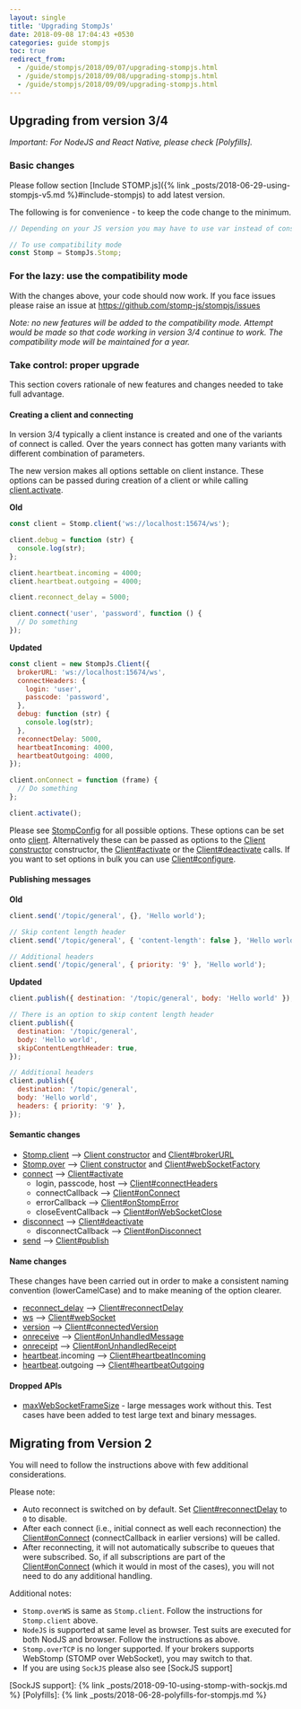 ```yaml
---
layout: single
title: 'Upgrading StompJs'
date: 2018-09-08 17:04:43 +0530
categories: guide stompjs
toc: true
redirect_from:
  - /guide/stompjs/2018/09/07/upgrading-stompjs.html
  - /guide/stompjs/2018/09/08/upgrading-stompjs.html
  - /guide/stompjs/2018/09/09/upgrading-stompjs.html
---
```


## Upgrading from version 3/4

_Important: For NodeJS and React Native, please check [Polyfills]._

### Basic changes

Please follow section [Include STOMP.js]({% link _posts/2018-06-29-using-stompjs-v5.md %}#include-stompjs)
to add latest version.

The following is for convenience - to keep the code change to the minimum.

```javascript
// Depending on your JS version you may have to use var instead of const

// To use compatibility mode
const Stomp = StompJs.Stomp;
```

### For the lazy: use the compatibility mode

With the changes above, your code should now work. If you face issues please
raise an issue at https://github.com/stomp-js/stompjs/issues

_Note: no new features will be added to the compatibility mode.
Attempt would be made so that code working in version 3/4 continue
to work. The compatibility mode will be maintained for a year._

### Take control: proper upgrade

This section covers rationale of new features and
changes needed to take full advantage.

#### Creating a client and connecting

In version 3/4 typically a client instance is created and one of the
variants of connect is called.
Over the years connect has gotten many variants with different
combination of parameters.

The new version makes all options settable on client instance.
These options can be passed during creation of a client or while
calling [client.activate](/api-docs/latest/classes/Client.html#activate).

**Old**

```javascript
const client = Stomp.client('ws://localhost:15674/ws');

client.debug = function (str) {
  console.log(str);
};

client.heartbeat.incoming = 4000;
client.heartbeat.outgoing = 4000;

client.reconnect_delay = 5000;

client.connect('user', 'password', function () {
  // Do something
});
```

**Updated**

```javascript
const client = new StompJs.Client({
  brokerURL: 'ws://localhost:15674/ws',
  connectHeaders: {
    login: 'user',
    passcode: 'password',
  },
  debug: function (str) {
    console.log(str);
  },
  reconnectDelay: 5000,
  heartbeatIncoming: 4000,
  heartbeatOutgoing: 4000,
});

client.onConnect = function (frame) {
  // Do something
};

client.activate();
```

Please see [StompConfig](/api-docs/latest/classes/StompConfig.html) for all possible options.
These options can be set onto [client](/api-docs/latest/classes/Client.html).
Alternatively these can be passed
as options to the [Client constructor](/api-docs/latest/classes/Client.html#constructor) constructor,
the [Client#activate](/api-docs/latest/classes/Client.html#activate)
or the [Client#deactivate](/api-docs/latest/classes/Client.html#deactivate) calls.
If you want to set options in bulk you can use [Client#configure](/api-docs/latest/classes/Client.html#configure).

#### Publishing messages

**Old**

```javascript
client.send('/topic/general', {}, 'Hello world');

// Skip content length header
client.send('/topic/general', { 'content-length': false }, 'Hello world');

// Additional headers
client.send('/topic/general', { priority: '9' }, 'Hello world');
```

**Updated**

```javascript
client.publish({ destination: '/topic/general', body: 'Hello world' });

// There is an option to skip content length header
client.publish({
  destination: '/topic/general',
  body: 'Hello world',
  skipContentLengthHeader: true,
});

// Additional headers
client.publish({
  destination: '/topic/general',
  body: 'Hello world',
  headers: { priority: '9' },
});
```

#### Semantic changes

- [Stomp.client](/api-docs/latest/classes/Stomp.html#client) --> [Client constructor](/api-docs/latest/classes/Client.html#constructor)
  and [Client#brokerURL](/api-docs/latest/classes/Client.html#brokerURL)
- [Stomp.over](/api-docs/latest/classes/Stomp.html#over) --> [Client constructor](/api-docs/latest/classes/Client.html#constructor)
  and [Client#webSocketFactory](/api-docs/latest/classes/Client.html#webSocketFactory)
- [connect](/api-docs/latest/classes/CompatClient.html#connect) --> [Client#activate](/api-docs/latest/classes/Client.html#activate)
  - login, passcode, host --> [Client#connectHeaders](/api-docs/latest/classes/Client.html#connectHeaders)
  - connectCallback --> [Client#onConnect](/api-docs/latest/classes/Client.html#onConnect)
  - errorCallback --> [Client#onStompError](/api-docs/latest/classes/Client.html#onStompError)
  - closeEventCallback --> [Client#onWebSocketClose](/api-docs/latest/classes/Client.html#onWebSocketClose)
- [disconnect](/api-docs/latest/classes/CompatClient.html#disconnect) --> [Client#deactivate](/api-docs/latest/classes/Client.html#deactivate)
  - disconnectCallback --> [Client#onDisconnect](/api-docs/latest/classes/Client.html#onDisconnect)
- [send](/api-docs/latest/classes/CompatClient.html#send) --> [Client#publish](/api-docs/latest/classes/Client.html#publish)

#### Name changes

These changes have been carried out in order to make a consistent naming convention (lowerCamelCase)
and to make meaning of the option clearer.

- [reconnect_delay](/api-docs/latest/classes/CompatClient.html#reconnect_delay) --> [Client#reconnectDelay](/api-docs/latest/classes/Client.html#reconnectDelay)
- [ws](/api-docs/latest/classes/CompatClient.html#ws) --> [Client#webSocket](/api-docs/latest/classes/Client.html#webSocket)
- [version](/api-docs/latest/classes/CompatClient.html#version) --> [Client#connectedVersion](/api-docs/latest/classes/Client.html#connectedVersion)
- [onreceive](/api-docs/latest/classes/CompatClient.html#onreceive) --> [Client#onUnhandledMessage](/api-docs/latest/classes/Client.html#onUnhandledMessage)
- [onreceipt](/api-docs/latest/classes/CompatClient.html#onreceipt) --> [Client#onUnhandledReceipt](/api-docs/latest/classes/Client.html#onUnhandledReceipt)
- [heartbeat](/api-docs/latest/classes/CompatClient.html#heartbeat).incoming --> [Client#heartbeatIncoming](/api-docs/latest/classes/Client.html#heartbeatIncoming)
- [heartbeat](/api-docs/latest/classes/CompatClient.html#heartbeat).outgoing --> [Client#heartbeatOutgoing](/api-docs/latest/classes/Client.html#heartbeatOutgoing)

#### Dropped APIs

- [maxWebSocketFrameSize](/api-docs/latest/classes/CompatClient.html#maxWebSocketFrameSize) - large messages
  work without this. Test cases have been added to test large text and binary messages.

## Migrating from Version 2

You will need to follow the instructions above with few additional considerations.

Please note:

- Auto reconnect is switched on by default.
  Set [Client#reconnectDelay](/api-docs/latest/classes/Client.html#reconnectDelay) to `0` to disable.
- After each connect (i.e., initial connect as well each reconnection) the
  [Client#onConnect](/api-docs/latest/classes/Client.html#onConnect) (connectCallback in earlier versions)
  will be called.
- After reconnecting, it will not automatically subscribe to queues that were subscribed.
  So, if all subscriptions are part of the
  [Client#onConnect](/api-docs/latest/classes/Client.html#onConnect) (which it would in most of the cases),
  you will not need to do any additional handling.

Additional notes:

- `Stomp.overWS` is same as `Stomp.client`. Follow the instructions for `Stomp.client` above.
- `NodeJS` is supported at same level as browser. Test suits are executed for both NodJS and browser.
  Follow the instructions as above.
- `Stomp.overTCP` is no longer supported. If your brokers supports WebStomp (STOMP over WebSocket),
  you may switch to that.
- If you are using `SockJS` please also see [SockJS support]

[SockJS support]: {% link _posts/2018-09-10-using-stomp-with-sockjs.md %}
[Polyfills]: {% link _posts/2018-06-28-polyfills-for-stompjs.md %}
